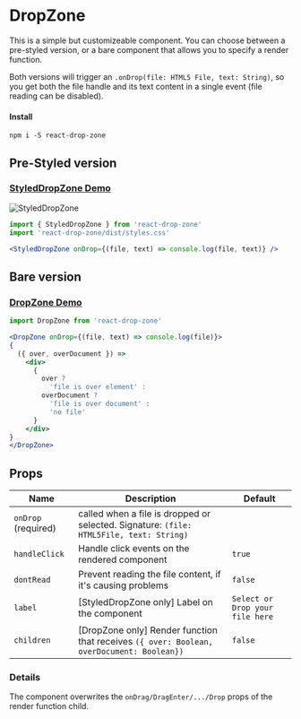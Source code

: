 # DropZone

This is a simple but customizeable component. You can choose between a
pre-styled version, or a bare component that allows you to specify a render
function.

Both versions will trigger an `.onDrop(file: HTML5 File, text: String)`, so you
get both the file handle and its text content in a single event (file reading
can be disabled).

#### Install

`npm i -S react-drop-zone`


## Pre-Styled version

### [StyledDropZone Demo](https://stackblitz.com/edit/react-styled-drop-zone-demo)

![StyledDropZone](https://raw.github.com/romgrk/react-drop-zone/master/static/styled-drop-zone.png)

```jsx
import { StyledDropZone } from 'react-drop-zone'
import 'react-drop-zone/dist/styles.css'

<StyledDropZone onDrop={(file, text) => console.log(file, text)} />
```


## Bare version

### [DropZone Demo](https://stackblitz.com/edit/react-drop-zone-demo)

```jsx
import DropZone from 'react-drop-zone'

<DropZone onDrop={(file, text) => console.log(file)}>
{
  ({ over, overDocument }) =>
    <div>
      {
        over ?
          'file is over element' :
        overDocument ?
          'file is over document' :
          'no file'
      }
    </div>
}
</DropZone>
```


## Props

| Name | Description | Default |
| --- | --- | --- |
| `onDrop` (required) | called when a file is dropped or selected. Signature: `(file: HTML5File, text: String)` | |
| `handleClick` | Handle click events on the rendered component | `true` |
| `dontRead` | Prevent reading the file content, if it's causing problems | `false` |
| `label` | [StyledDropZone only] Label on the component | `Select or Drop your file here` |
| `children` | [DropZone only] Render function that receives `({ over: Boolean, overDocument: Boolean})` | `false` |


### Details

The component overwrites the `onDrag/DragEnter/.../Drop` props of the render
function child.

